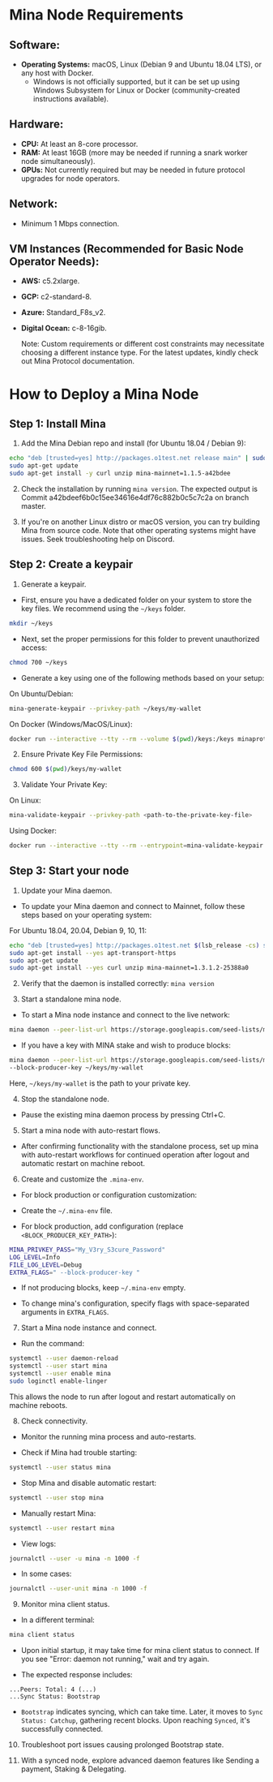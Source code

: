 # Mina Node Requirements

## Software:

- **Operating Systems:** macOS, Linux (Debian 9 and Ubuntu 18.04 LTS), or any host with Docker.
  - Windows is not officially supported, but it can be set up using Windows Subsystem for Linux or Docker (community-created instructions available).

## Hardware:

- **CPU:** At least an 8-core processor.
- **RAM:** At least 16GB (more may be needed if running a snark worker node simultaneously).
- **GPUs:** Not currently required but may be needed in future protocol upgrades for node operators.

## Network:

- Minimum 1 Mbps connection.

## VM Instances (Recommended for Basic Node Operator Needs):

- **AWS:** c5.2xlarge.
- **GCP:** c2-standard-8.
- **Azure:** Standard_F8s_v2.
- **Digital Ocean:** c-8-16gib.
  
  Note: Custom requirements or different cost constraints may necessitate choosing a different instance type. For the latest updates, kindly check out Mina Protocol documentation.

# How to Deploy a Mina Node

## Step 1: Install Mina

1. Add the Mina Debian repo and install (for Ubuntu 18.04 / Debian 9):

```bash
echo "deb [trusted=yes] http://packages.o1test.net release main" | sudo tee /etc/apt/sources.list.d/mina.list 
sudo apt-get update 
sudo apt-get install -y curl unzip mina-mainnet=1.1.5-a42bdee
```

2. Check the installation by running `mina version`. The expected output is Commit a42bdeef6b0c15ee34616e4df76c882b0c5c7c2a on branch master.

3. If you're on another Linux distro or macOS version, you can try building Mina from source code. Note that other operating systems might have issues. Seek troubleshooting help on Discord.

## Step 2: Create a keypair

1. Generate a keypair.

- First, ensure you have a dedicated folder on your system to store the key files. We recommend using the `~/keys` folder.

```bash
mkdir ~/keys
```

- Next, set the proper permissions for this folder to prevent unauthorized access:

```bash
chmod 700 ~/keys
```

- Generate a key using one of the following methods based on your setup:

On Ubuntu/Debian:

```bash
mina-generate-keypair --privkey-path ~/keys/my-wallet
```

On Docker (Windows/MacOS/Linux):

```bash
docker run --interactive --tty --rm --volume $(pwd)/keys:/keys minaprotocol/mina-generate-keypair:1.3.0-9b0369c --privkey-path /keys/my-wallet
```

2. Ensure Private Key File Permissions:

```bash
chmod 600 $(pwd)/keys/my-wallet
```

3. Validate Your Private Key:

On Linux:

```bash
mina-validate-keypair --privkey-path <path-to-the-private-key-file>
```

Using Docker:

```bash
docker run --interactive --tty --rm --entrypoint=mina-validate-keypair --volume $(pwd)/keys:/keys minaprotocol/mina-generate-keypair:1.3.0-9b0369c --privkey-path /keys/my-wallet
```

## Step 3: Start your node

1. Update your Mina daemon.

- To update your Mina daemon and connect to Mainnet, follow these steps based on your operating system:

For Ubuntu 18.04, 20.04, Debian 9, 10, 11:

```bash
echo "deb [trusted=yes] http://packages.o1test.net $(lsb_release -cs) stable" | sudo tee /etc/apt/sources.list.d/mina.list 
sudo apt-get install --yes apt-transport-https 
sudo apt-get update 
sudo apt-get install --yes curl unzip mina-mainnet=1.3.1.2-25388a0
```

2. Verify that the daemon is installed correctly: `mina version`

3. Start a standalone mina node.

- To start a Mina node instance and connect to the live network:

```bash
mina daemon --peer-list-url https://storage.googleapis.com/seed-lists/mainnet_seeds.txt
```

- If you have a key with MINA stake and wish to produce blocks:

```bash
mina daemon --peer-list-url https://storage.googleapis.com/seed-lists/mainnet_seeds.txt \
--block-producer-key ~/keys/my-wallet
```

Here, `~/keys/my-wallet` is the path to your private key.

4. Stop the standalone node.

- Pause the existing mina daemon process by pressing Ctrl+C.

5. Start a mina node with auto-restart flows.

- After confirming functionality with the standalone process, set up mina with auto-restart workflows for continued operation after logout and automatic restart on machine reboot.

6. Create and customize the `.mina-env`.

- For block production or configuration customization:

- Create the `~/.mina-env` file.

- For block production, add configuration (replace `<BLOCK_PRODUCER_KEY_PATH>`):

```bash
MINA_PRIVKEY_PASS="My_V3ry_S3cure_Password" 
LOG_LEVEL=Info 
FILE_LOG_LEVEL=Debug 
EXTRA_FLAGS=" --block-producer-key "
```

- If not producing blocks, keep `~/.mina-env` empty.

- To change mina's configuration, specify flags with space-separated arguments in `EXTRA_FLAGS`.

7. Start a Mina node instance and connect.

- Run the command:

```bash
systemctl --user daemon-reload 
systemctl --user start mina 
systemctl --user enable mina 
sudo loginctl enable-linger
```

This allows the node to run after logout and restart automatically on machine reboots.

8. Check connectivity.

- Monitor the running mina process and auto-restarts.

- Check if Mina had trouble starting:

```bash
systemctl --user status mina
```

- Stop Mina and disable automatic restart:

```bash
systemctl --user stop mina
```

- Manually restart Mina:

```bash
systemctl --user restart mina
```

- View logs:

```bash
journalctl --user -u mina -n 1000 -f
```

- In some cases:

```bash
journalctl --user-unit mina -n 1000 -f
```

9. Monitor mina client status.

- In a different terminal:

```bash
mina client status
```

- Upon initial startup, it may take time for mina client status to connect. If you see "Error: daemon not running," wait and try again.

- The expected response includes:

```
...Peers: Total: 4 (...) 
...Sync Status: Bootstrap
```

- `Bootstrap` indicates syncing, which can take time. Later, it moves to `Sync Status: Catchup`, gathering recent blocks. Upon reaching `Synced`, it's successfully connected.

10. Troubleshoot port issues causing prolonged Bootstrap state.

11. With a synced node, explore advanced daemon features like Sending a payment, Staking & Delegating.
